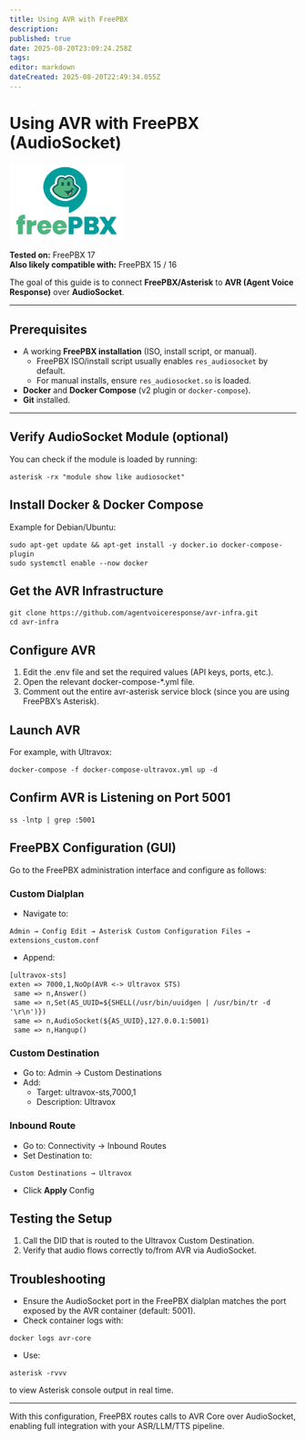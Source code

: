 ```yaml
---
title: Using AVR with FreePBX
description: 
published: true
date: 2025-08-20T23:09:24.258Z
tags: 
editor: markdown
dateCreated: 2025-08-20T22:49:34.055Z
---
```


# Using AVR with FreePBX (AudioSocket)

<img src="/images/freepbx.png" alt="FreePBX" width="200" style="text-align:center"/>

**Tested on:** FreePBX 17  
**Also likely compatible with:** FreePBX 15 / 16  

The goal of this guide is to connect **FreePBX/Asterisk** to **AVR (Agent Voice Response)** over **AudioSocket**.

---

## Prerequisites

- A working **FreePBX installation** (ISO, install script, or manual).
  - FreePBX ISO/install script usually enables `res_audiosocket` by default.
  - For manual installs, ensure `res_audiosocket.so` is loaded.
- **Docker** and **Docker Compose** (v2 plugin or `docker-compose`).
- **Git** installed.

---

## Verify AudioSocket Module (optional)

You can check if the module is loaded by running:

```console
asterisk -rx "module show like audiosocket"
```

## Install Docker & Docker Compose

Example for Debian/Ubuntu:

```console
sudo apt-get update && apt-get install -y docker.io docker-compose-plugin
sudo systemctl enable --now docker
```

## Get the AVR Infrastructure

```console
git clone https://github.com/agentvoiceresponse/avr-infra.git
cd avr-infra
```

## Configure AVR
1.	Edit the .env file and set the required values (API keys, ports, etc.).
2.	Open the relevant docker-compose-*.yml file.
3.	Comment out the entire avr-asterisk service block (since you are using FreePBX’s Asterisk).

## Launch AVR

For example, with Ultravox:

```console
docker-compose -f docker-compose-ultravox.yml up -d
```

## Confirm AVR is Listening on Port 5001

```console
ss -lntp | grep :5001
```

## FreePBX Configuration (GUI)

Go to the FreePBX administration interface and configure as follows:

### Custom Dialplan
- Navigate to:
```
Admin → Config Edit → Asterisk Custom Configuration Files → 
extensions_custom.conf

```

- Append:

```env
[ultravox-sts]
exten => 7000,1,NoOp(AVR <-> Ultravox STS)
 same => n,Answer()
 same => n,Set(AS_UUID=${SHELL(/usr/bin/uuidgen | /usr/bin/tr -d '\r\n')})
 same => n,AudioSocket(${AS_UUID},127.0.0.1:5001)
 same => n,Hangup()
```

### Custom Destination
- Go to: Admin → Custom Destinations
- Add:
	- Target: ultravox-sts,7000,1
	- Description: Ultravox

### Inbound Route
- Go to: Connectivity → Inbound Routes
- Set Destination to:
```
Custom Destinations → Ultravox
```
- Click **Apply** Config

## Testing the Setup
1.	Call the DID that is routed to the Ultravox Custom Destination.
2.	Verify that audio flows correctly to/from AVR via AudioSocket.

## Troubleshooting
- Ensure the AudioSocket port in the FreePBX dialplan matches the port exposed by the AVR container (default: 5001).
- Check container logs with:
```console
docker logs avr-core
```

- Use:
```console
asterisk -rvvv
```
to view Asterisk console output in real time.


---


With this configuration, FreePBX routes calls to AVR Core over AudioSocket, enabling full integration with your ASR/LLM/TTS pipeline.